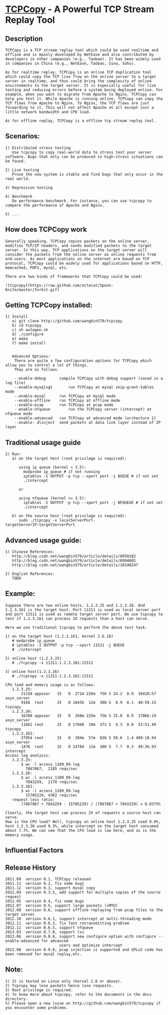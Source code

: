 [TCPCopy](https://github.com/wangbin579/tcpcopy) - A Powerful TCP Stream Replay Tool
====================================================================================

Description
--------------------------------------
    TCPCopy is a TCP stream replay tool which could be used realtime and offline and is mainly developed by NetEase and also contributed by developers in other companies (e.g., Taobao). It has been widely used in companies in China (e.g., NetEase, Taobao, Sina, Sohu). 

    As for realtime replay, TCPCopy is an online TCP duplication tool which could copy the TCP live flow on the online server to a target server in realtime, and thus could bring the complexity of online environments to the target server. It is especially useful for live testing and reducing errors before a system being deployed online. For example, when you want to migrate from Apache to Nginx, TCPCopy can help you test it. While Apache is running online, TCPCopy can copy the TCP flows from Apache to Nginx. To Nginx, the TCP flows are just forwarding to it. This will not affect Apache at all except cost a little network bandwidth and CPU load.  

    As for offline replay, TCPCopy is a offline tcp stream replay tool.



Scenarios:
--------------------------------------
    1) Distributed stress testing
       Use tcpcopy to copy real-world data to stress test your server software. Bugs that only can be produced in high-stress situations can be found.

    2) Live testing
       Prove the new system is stable and find bugs that only occur in the real world.

    3) Regression testing

    4) Benchmark
       Do performance benchmark. For instance, you can use tcpcopy to compare the performance of Apache and Nginx.
    
    5) ...


How does TCPCopy work
--------------------------------------
    Generally speaking, TCPCopy copies packets on the online server, modifies TCP/IP headers, and sends modified packets to the target server. In this way, TCP applications on the target server will consider the packets from the online server as online requests from end-users. As most applications on the internet are based on TCP protocol, TCPCopy could be widely used for applications based on HTTP, memcached, POP3, mysql, etc. 
    
    There are two kinds of frameworks that TCPCopy could be used:

	![tcpcopy](https://raw.github.com/octocat/Spoon-Knife/master/forkit.gif)


Getting TCPCopy installed:
--------------------------------------
    1) Install
       a) git clone http://github.com/wangbin579/tcpcopy
       b) cd tcpcopy
       c) sh autogen.sh
       d) ./configure
       e) make
       f) make install


       Advanced Options: 
		There are quite a few configuration options for TCPCopy which allow you to control a lot of things. 
		They are as follows. 

       	--enable-debug   	compile TCPCopy with debug support (saved in a log file)
		--enable-mysqlsgt   	run TCPCopy at mysql skip-grant-tables mode
		--enable-mysql     	run TCPCopy at mysql mode
		--enable-offline    run TCPCopy at offline mode
		--enable-pcap    	run TCPCopy at pcap mode
		--enable-nfqueue    	run the TCPCopy server (intercept) at nfqueue mode
		--enable-advanced   run TCPCopy at advanced mode (archecture 2) 
		--enable- dlinject  send packets at data link layer instead of IP layer

Traditional usage guide
--------------------------------------
    2) Run:
       a) on the target host (root privilege is required):

          using ip queue (kernel < 3.5):
            modprobe ip_queue # if not running
            iptables -I OUTPUT -p tcp --sport port -j QUEUE # if not set
            ./intercept 

          or

          using nfqueue (kernel >= 3.5):
            iptables -I OUTPUT -p tcp --sport port -j NFQUEUE # if not set
            ./intercept

       b) on the source host (root privilege is required):
          sudo ./tcpcopy -x localServerPort-targetServerIP:targetServerPort


Advanced usage guide:
--------------------------------------
    1) Chinese References:
       http://blog.csdn.net/wangbin579/article/details/8950282
       http://blog.csdn.net/wangbin579/article/details/8994601
       http://blog.csdn.net/wangbin579/article/details/10148247

    2) English References:
       TODO


Example:
--------------------------------------
    Suppose there are two online hosts, 1.2.3.25 and 1.2.3.26. And 1.2.3.161 is the target host. Port 11311 is used as local server port and port 11511 is used as remote target server port. We use tcpcopy to test if 1.2.3.161 can process 2X requests than a host can serve.

    Here we use traditional tcpcopy to perform the above test task.
    
    1) on the target host (1.2.3.161, kernel 2.6.18)
       # modprobe ip_queue 
       # iptables -I OUTPUT -p tcp --sport 11511 -j QUEUE 
       # ./intercept

    2) online host (1.2.3.25)
       # ./tcpcopy -x 11311-1.2.3.161:11511

    3) online host(1.2.3.26)
       # ./tcpcopy -x 11311-1.2.3.161:11511

    CPU load and memory usage is as follows:
       1.2.3.25:
           21158 appuser   15   0  271m 226m  756 S 24.2  0.9  16410:57 asyn_server
           9168  root      15   0 18436  12m  380 S  8.9  0.1  40:59.15 tcpcopy
       1.2.3.26:
           16708 appuser   15   0  268m 225m  756 S 25.8  0.9  17066:19 asyn_server
           11662 root      15   0 17048  10m  372 S  9.3  0.0  53:51.49 tcpcopy
       1.2.3.161:
           27954 root      15   0  284m  57m  828 S 58.6  1.4 409:18.94 asyn_server
           1476  root      15   0 14784  11m  308 S  7.7  0.3  49:36.93 intercept
    Access log analysis:
       1.2.3.25:
           $ wc -l access_1109_09.log
             7867867,  2185 reqs/sec
       1.2.3.26:
           $ wc -l access_1109_09.log
             7843259,  2178 reqs/sec
       1.2.3.161:
           $ wc -l access_1109_09.log
             15705229, 4362 reqs/sec
       request loss ratio:
           (7867867 + 7843259 - 15705229) / (7867867 + 7843259) = 0.0375%

    Clearly, the target host can process 2X of requests a source host can serve.
    How is the CPU load? Well, tcpcopy on online host 1.2.3.25 used 8.9%, host 1.2.3.26 used 9.3%, while intercept on the target host consumed about 7.7%. We can see that the CPU load is low here, and so is the memory usage.


Influential Factors
--------------------------------------

Release History
--------------------------------------
	2011.09  version 0.1, TCPCopy released
	2011.11  version 0.2, fix some bugs
	2011.12  version 0.3, support mysql copy 
	2012.04  version 0.3.5, add support for multiple copies of the source request
	2012.05  version 0.4, fix some bugs 
	2012.07  version 0.5, support large packets (>MTU)
	2012.08  version 0.6, support offline replaying from pcap files to the target server
	2012.10  version 0.6.1, support intercept at multi-threading mode
	2012.11  version 0.6.3, fix fast retransmitting problem
	2012.11  version 0.6.5, support nfqueue
	2013.03  version 0.7.0, support lvs
	2013.06  version 0.8.0, support new configure option with configure --enable-advanced for advanced 
                            users and optimize intercept
	2013.08  version 0.9.0, pcap injection is supported and GPLv2 code has been removed for mysql replay,etc.

Note:
--------------------------------------
    1) It is tested on Linux only (kernal 2.6 or above).
    2) Tcpcopy may lose packets hence lose requests.
    3) Root privilege is required.
    4) To know more about tcpcopy, refer to the documents in the docs directory.
    5) Please open a new issue on http://github.com/wangbin579/tcpcopy if you encounter some problems. 


